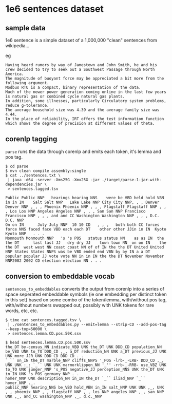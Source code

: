 # 1e6 sentences dataset

## sample data

1e6 sentence is a simple dataset of a 1,000,000 "clean" sentences from wikipedia...

eg

```
Having heard rumors by way of Jamestown and John Smith, he and his crew decided to try to seek out a Southwest Passage through North America.
The magnitude of buoyant force may be appreciated a bit more from the following argument.
Modbus RTU is a compact, binary representation of the data.
Much of the newer power generation coming online in the last few years is natural gas or combined cycle natural gas plants.
In addition, some illnesses, particularly Circulatory system problems, reduce g-tolerance.
The average household size was 4.39 and the average family size was 4.44.
In the place of reliability, IRT offers the test information function which shows the degree of precision at different values of theta.
```

## corenlp tagging

`parse` runs the data through corenlp and emits each token, it's lemma and pos tag.

```
$ cd parse
$ mvn clean compile assembly:single
$ cat ../sentences.txt \
 | java -d64 -server -Xms25G -Xmx25G -jar ./target/parse-1-jar-with-dependencies.jar \
 > sentences.tagged.tsv
```

```
Public Public NNP	hearings hearing NNS	were be VBD	held hold VBN	in in IN	Salt Salt NNP	Lake Lake NNP City City NNP, , , Denver Denver NNP , , , Phoenix Phoenix NNP , , , Flagstaff Flagstaff NNP , , , Los Los NNP Angeles Angeles NNP , , , San San NNP Francisco Francisco NNP , , , and and CC Washington Washington NNP , , , D.C. D.C. NNP
On on IN      July July NNP	 10 10 CD	, , ,	both both CC forces force NNS faced face VBD each each DT    other other JJin in IN  Kyoto Kyoto NNP   . . .
Monmouth Monmouth NNP	's 's POS   status status NN	as as IN  the the DT	  last last JJ	 dry dry JJ    town town NN	 on on IN    the the DT	 west west NN coast coast NN of of IN the the DT United United NNP States States NNPS was be VBD ended end VBN by by IN a a DT popular popular JJ vote vote NN in in IN the the DT November November NNP2002 2002 CD election election NN . . .
```

## conversion to embeddable vocab

`sentences_to_embeddables` converts the output from corenlp into a series of space seperated embeddable symbols (ie one embedding per distinct token in this set)
based on some combo of the token/lemma, with/without pos tag, with/without numbers swapped out, possibly with UNK tokens for rare words, etc, etc.

```
$ time cat sentences.tagged.tsv \
 | ./sentences_to_embeddables.py --emit=lemma --strip-CD --add-pos-tag --keep-top=50000 \
 > sentences.lemma.CD.pos.50K.ssv
```

```
$ head sentences.lemma.CD.pos.50K.ssv
the_DT by-census_NN indicate_VBD UNK the_DT UNK DDD_CD population_NN be_VBD UNK to_TO DDD_CD ,_, a_DT reduction_NN UNK a_DT previous_JJ UNK UNK more_JJR UNK DDD_CD DDD_CD ._.
`_`` on_IN the_DT marble_NNP cliffs_NNPS '_POS -lrb-_-LRB- DDD_CD ,_, UNK UNK :_: `_`` UNK UNK marmorklippen_NN '_'' -rrb-_-RRB- use_VBZ UNK to_TO UNK jünger_NNP 's_POS negative_JJ perception_NNS UNK the_DT UNK in_IN UNK 's_POS germany_NNP ._.
homer_NNP UNK description_NN in_IN the_DT `_`` iliad_NNP `_`` homer_NNP ._.
public_NNP hearing_NNS be_VBD hold_VBN in_IN salt_NNP UNK UNK ,_, UNK ,_, phoenix_NNP ,_, flagstaff_NNP ,_, los_NNP angeles_NNP ,_, san_NNP UNK ,_, and_CC washington_NNP ,_, d.c._NNP
```

